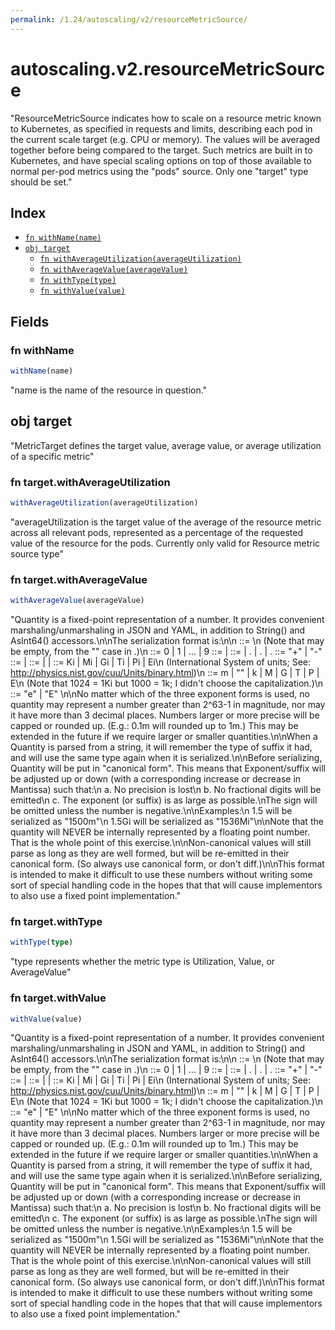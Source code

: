 ```yaml
---
permalink: /1.24/autoscaling/v2/resourceMetricSource/
---
```


# autoscaling.v2.resourceMetricSource

"ResourceMetricSource indicates how to scale on a resource metric known to Kubernetes, as specified in requests and limits, describing each pod in the current scale target (e.g. CPU or memory).  The values will be averaged together before being compared to the target.  Such metrics are built in to Kubernetes, and have special scaling options on top of those available to normal per-pod metrics using the \"pods\" source.  Only one \"target\" type should be set."

## Index

* [`fn withName(name)`](#fn-withname)
* [`obj target`](#obj-target)
  * [`fn withAverageUtilization(averageUtilization)`](#fn-targetwithaverageutilization)
  * [`fn withAverageValue(averageValue)`](#fn-targetwithaveragevalue)
  * [`fn withType(type)`](#fn-targetwithtype)
  * [`fn withValue(value)`](#fn-targetwithvalue)

## Fields

### fn withName

```ts
withName(name)
```

"name is the name of the resource in question."

## obj target

"MetricTarget defines the target value, average value, or average utilization of a specific metric"

### fn target.withAverageUtilization

```ts
withAverageUtilization(averageUtilization)
```

"averageUtilization is the target value of the average of the resource metric across all relevant pods, represented as a percentage of the requested value of the resource for the pods. Currently only valid for Resource metric source type"

### fn target.withAverageValue

```ts
withAverageValue(averageValue)
```

"Quantity is a fixed-point representation of a number. It provides convenient marshaling/unmarshaling in JSON and YAML, in addition to String() and AsInt64() accessors.\n\nThe serialization format is:\n\n<quantity>        ::= <signedNumber><suffix>\n  (Note that <suffix> may be empty, from the \"\" case in <decimalSI>.)\n<digit>           ::= 0 | 1 | ... | 9 <digits>          ::= <digit> | <digit><digits> <number>          ::= <digits> | <digits>.<digits> | <digits>. | .<digits> <sign>            ::= \"+\" | \"-\" <signedNumber>    ::= <number> | <sign><number> <suffix>          ::= <binarySI> | <decimalExponent> | <decimalSI> <binarySI>        ::= Ki | Mi | Gi | Ti | Pi | Ei\n  (International System of units; See: http://physics.nist.gov/cuu/Units/binary.html)\n<decimalSI>       ::= m | \"\" | k | M | G | T | P | E\n  (Note that 1024 = 1Ki but 1000 = 1k; I didn't choose the capitalization.)\n<decimalExponent> ::= \"e\" <signedNumber> | \"E\" <signedNumber>\n\nNo matter which of the three exponent forms is used, no quantity may represent a number greater than 2^63-1 in magnitude, nor may it have more than 3 decimal places. Numbers larger or more precise will be capped or rounded up. (E.g.: 0.1m will rounded up to 1m.) This may be extended in the future if we require larger or smaller quantities.\n\nWhen a Quantity is parsed from a string, it will remember the type of suffix it had, and will use the same type again when it is serialized.\n\nBefore serializing, Quantity will be put in \"canonical form\". This means that Exponent/suffix will be adjusted up or down (with a corresponding increase or decrease in Mantissa) such that:\n  a. No precision is lost\n  b. No fractional digits will be emitted\n  c. The exponent (or suffix) is as large as possible.\nThe sign will be omitted unless the number is negative.\n\nExamples:\n  1.5 will be serialized as \"1500m\"\n  1.5Gi will be serialized as \"1536Mi\"\n\nNote that the quantity will NEVER be internally represented by a floating point number. That is the whole point of this exercise.\n\nNon-canonical values will still parse as long as they are well formed, but will be re-emitted in their canonical form. (So always use canonical form, or don't diff.)\n\nThis format is intended to make it difficult to use these numbers without writing some sort of special handling code in the hopes that that will cause implementors to also use a fixed point implementation."

### fn target.withType

```ts
withType(type)
```

"type represents whether the metric type is Utilization, Value, or AverageValue"

### fn target.withValue

```ts
withValue(value)
```

"Quantity is a fixed-point representation of a number. It provides convenient marshaling/unmarshaling in JSON and YAML, in addition to String() and AsInt64() accessors.\n\nThe serialization format is:\n\n<quantity>        ::= <signedNumber><suffix>\n  (Note that <suffix> may be empty, from the \"\" case in <decimalSI>.)\n<digit>           ::= 0 | 1 | ... | 9 <digits>          ::= <digit> | <digit><digits> <number>          ::= <digits> | <digits>.<digits> | <digits>. | .<digits> <sign>            ::= \"+\" | \"-\" <signedNumber>    ::= <number> | <sign><number> <suffix>          ::= <binarySI> | <decimalExponent> | <decimalSI> <binarySI>        ::= Ki | Mi | Gi | Ti | Pi | Ei\n  (International System of units; See: http://physics.nist.gov/cuu/Units/binary.html)\n<decimalSI>       ::= m | \"\" | k | M | G | T | P | E\n  (Note that 1024 = 1Ki but 1000 = 1k; I didn't choose the capitalization.)\n<decimalExponent> ::= \"e\" <signedNumber> | \"E\" <signedNumber>\n\nNo matter which of the three exponent forms is used, no quantity may represent a number greater than 2^63-1 in magnitude, nor may it have more than 3 decimal places. Numbers larger or more precise will be capped or rounded up. (E.g.: 0.1m will rounded up to 1m.) This may be extended in the future if we require larger or smaller quantities.\n\nWhen a Quantity is parsed from a string, it will remember the type of suffix it had, and will use the same type again when it is serialized.\n\nBefore serializing, Quantity will be put in \"canonical form\". This means that Exponent/suffix will be adjusted up or down (with a corresponding increase or decrease in Mantissa) such that:\n  a. No precision is lost\n  b. No fractional digits will be emitted\n  c. The exponent (or suffix) is as large as possible.\nThe sign will be omitted unless the number is negative.\n\nExamples:\n  1.5 will be serialized as \"1500m\"\n  1.5Gi will be serialized as \"1536Mi\"\n\nNote that the quantity will NEVER be internally represented by a floating point number. That is the whole point of this exercise.\n\nNon-canonical values will still parse as long as they are well formed, but will be re-emitted in their canonical form. (So always use canonical form, or don't diff.)\n\nThis format is intended to make it difficult to use these numbers without writing some sort of special handling code in the hopes that that will cause implementors to also use a fixed point implementation."